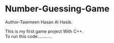 # Number-Guessing-Game

Author-Tawmeen Hasan Al Hasib.
<br>

This is my first game project With C++.
<br>
To run this code............

